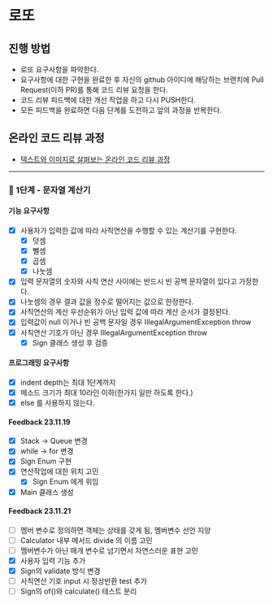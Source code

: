# 로또
## 진행 방법
* 로또 요구사항을 파악한다.
* 요구사항에 대한 구현을 완료한 후 자신의 github 아이디에 해당하는 브랜치에 Pull Request(이하 PR)를 통해 코드 리뷰 요청을 한다.
* 코드 리뷰 피드백에 대한 개선 작업을 하고 다시 PUSH한다.
* 모든 피드백을 완료하면 다음 단계를 도전하고 앞의 과정을 반복한다.

## 온라인 코드 리뷰 과정
* [텍스트와 이미지로 살펴보는 온라인 코드 리뷰 과정](https://github.com/next-step/nextstep-docs/tree/master/codereview)

--- 
### 🚀 1단계 - 문자열 계산기

#### 기능 요구사항
* [x] 사용자가 입력한 값에 따라 사칙연산을 수행할 수 있는 계산기를 구현한다.
  * [x] 덧셈
  * [x] 뺄셈
  * [x] 곱셈
  * [x] 나눗셈
* [x] 입력 문자열의 숫자와 사칙 연산 사이에는 반드시 빈 공백 문자열이 있다고 가정한다.
* [x] 나눗셈의 경우 결과 값을 정수로 떨어지는 값으로 한정한다.
* [x] 사칙연산의 계산 우선순위가 아닌 입력 값에 따라 계산 순서가 결정된다.
* [x] 입력값이 null 이거나 빈 공백 문자일 경우 IllegalArgumentException throw
* [x] 사칙연산 기호가 아닌 경우 IllegalArgumentException throw
  * [x] Sign 클래스 생성 후 검증

#### 프로그래밍 요구사항
* [x] indent depth는 최대 1단계까지
* [x] 메소드 크기가 최대 10라인 이하(한가지 일만 하도록 한다.)
* [x] else 를 사용하지 않는다.

#### Feedback 23.11.19
* [x] Stack -> Queue 변경
* [x] while -> for 변경
* [x] Sign Enum 구현
* [x] 연산작업에 대한 위치 고민
  * [x] Sign Enum 에게 위임
* [x] Main 클래스 생성

#### Feedback 23.11.21
* [ ] 멤버 변수로 정의하면 객체는 상태를 갖게 됨, 멤버변수 선언 지양
* [ ] Calculator 내부 메서드 divide 의 이름 고민
* [ ] 멤버변수가 아닌 매개 변수로 넘기면서 자연스러운 표현 고민
* [x] 사용자 입력 기능 추가
* [x] Sign의 validate 방식 변경
* [ ] 사칙연산 기호 input 시 정상반환 test 추가
* [ ] Sign의 of()와 calculate() 테스트 분리